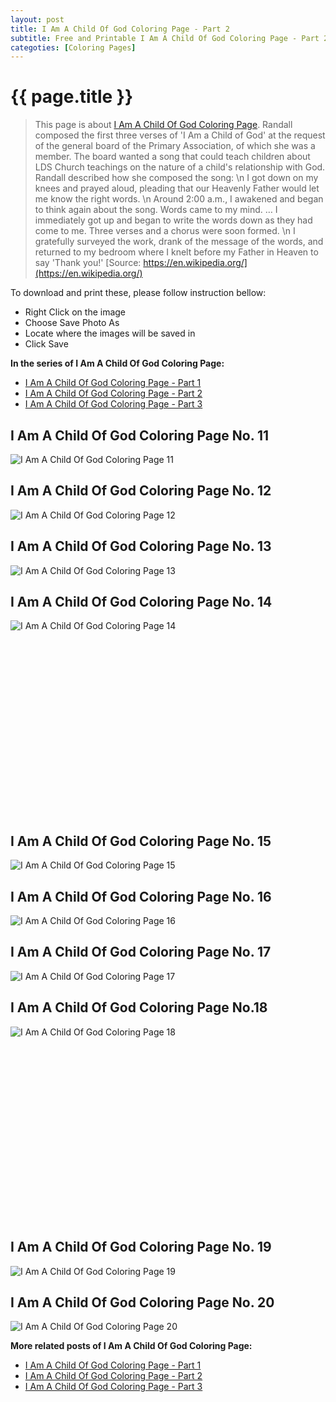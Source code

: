 ```yaml
---
layout: post
title: I Am A Child Of God Coloring Page - Part 2
subtitle: Free and Printable I Am A Child Of God Coloring Page - Part 2
categoties: [Coloring Pages]
---
```

{{ page.title }}
================
> This page is about [I Am A Child Of God Coloring Page](https://freecoloringpages.github.io/). Randall composed the first three verses of 'I Am a Child of God' at the request of the general board of the Primary Association, of which she was a member. The board wanted a song that could teach children about LDS Church teachings on the nature of a child's relationship with God. Randall described how she composed the song: \n I got down on my knees and prayed aloud, pleading that our Heavenly Father would let me know the right words. \n Around 2:00 a.m., I awakened and began to think again about the song. Words came to my mind. … I immediately got up and began to write the words down as they had come to me. Three verses and a chorus were soon formed. \n I gratefully surveyed the work, drank of the message of the words, and returned to my bedroom where I knelt before my Father in Heaven to say 'Thank you!' [Source: https://en.wikipedia.org/](https://en.wikipedia.org/)

To download and print these, please follow instruction bellow:
* Right Click on the image 
* Choose Save Photo As 
* Locate where the images will be saved in 
* Click Save

**In the series of I Am A Child Of God Coloring Page:**

* [I Am A Child Of God Coloring Page - Part 1](https://freecoloringpages.github.io/2017/12/01/I-Am-A-Child-Of-God-Coloring-Page-part-1.html)
* [I Am A Child Of God Coloring Page - Part 2](https://freecoloringpages.github.io/2017/12/01/I-Am-A-Child-Of-God-Coloring-Page-part-2.html)
* [I Am A Child Of God Coloring Page - Part 3](https://freecoloringpages.github.io/2017/12/01/I-Am-A-Child-Of-God-Coloring-Page-part-3.html)

## I Am A Child Of God Coloring Page No. 11
![I Am A Child Of God Coloring Page 11](https://freecoloringpages.github.io/img2/I-Am-A-Child-Of-God-Coloring-Page%20(11).jpg "I Am A Child Of God Coloring Page 11")

## I Am A Child Of God Coloring Page No. 12
![I Am A Child Of God Coloring Page 12](https://freecoloringpages.github.io/img2/I-Am-A-Child-Of-God-Coloring-Page%20(12).jpg "I Am A Child Of God Coloring Page 12")

## I Am A Child Of God Coloring Page No. 13
![I Am A Child Of God Coloring Page 13](https://freecoloringpages.github.io/img2/I-Am-A-Child-Of-God-Coloring-Page%20(13).jpg "I Am A Child Of God Coloring Page 13")

## I Am A Child Of God Coloring Page No. 14
![I Am A Child Of God Coloring Page 14](https://freecoloringpages.github.io/img2/I-Am-A-Child-Of-God-Coloring-Page%20(14).jpg "I Am A Child Of God Coloring Page 14")

<script async src="//pagead2.googlesyndication.com/pagead/js/adsbygoogle.js"></script><!-- Texxtonly --><ins class="adsbygoogle" style="display:inline-block;width:336px;height:280px" data-ad-client="ca-pub-6753140515841889" data-ad-slot="3207852233"></ins><script>(adsbygoogle = window.adsbygoogle || []).push({}); </script>

## I Am A Child Of God Coloring Page No. 15
![I Am A Child Of God Coloring Page 15](https://freecoloringpages.github.io/img2/I-Am-A-Child-Of-God-Coloring-Page%20(15).jpg "I Am A Child Of God Coloring Page 15")

## I Am A Child Of God Coloring Page No. 16
![I Am A Child Of God Coloring Page 16](https://freecoloringpages.github.io/img2/I-Am-A-Child-Of-God-Coloring-Page%20(16).jpg "I Am A Child Of God Coloring Page 16")

## I Am A Child Of God Coloring Page No. 17
![I Am A Child Of God Coloring Page 17](https://freecoloringpages.github.io/img2/I-Am-A-Child-Of-God-Coloring-Page%20(17).jpg "I Am A Child Of God Coloring Page 17")

## I Am A Child Of God Coloring Page No.18
![I Am A Child Of God Coloring Page 18](https://freecoloringpages.github.io/img2/I-Am-A-Child-Of-God-Coloring-Page%20(18).jpg "I Am A Child Of God Coloring Page 18")

<script async src="//pagead2.googlesyndication.com/pagead/js/adsbygoogle.js"></script><!-- Texxtonly --><ins class="adsbygoogle" style="display:inline-block;width:336px;height:280px" data-ad-client="ca-pub-6753140515841889" data-ad-slot="3207852233"></ins><script>(adsbygoogle = window.adsbygoogle || []).push({}); </script>

## I Am A Child Of God Coloring Page No. 19
![I Am A Child Of God Coloring Page 19](https://freecoloringpages.github.io/img2/I-Am-A-Child-Of-God-Coloring-Page%20(19).jpg "I Am A Child Of God Coloring Page 19")

## I Am A Child Of God Coloring Page No. 20
![I Am A Child Of God Coloring Page 20](https://freecoloringpages.github.io/img2/I-Am-A-Child-Of-God-Coloring-Page%20(20).jpg "I Am A Child Of God Coloring Page 20")

**More related posts of I Am A Child Of God Coloring Page:**

* [I Am A Child Of God Coloring Page - Part 1](https://freecoloringpages.github.io/2017/12/01/I-Am-A-Child-Of-God-Coloring-Page-part-1.html)
* [I Am A Child Of God Coloring Page - Part 2](https://freecoloringpages.github.io/2017/12/01/I-Am-A-Child-Of-God-Coloring-Page-part-2.html)
* [I Am A Child Of God Coloring Page - Part 3](https://freecoloringpages.github.io/2017/12/01/I-Am-A-Child-Of-God-Coloring-Page-part-3.html)

